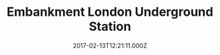 ---
date: 2017-02-13T12:21:11.000Z
title: Embankment London Underground Station
latitude: 51.50724130540982
longitude: -0.12239649950629787
category: checkin
---